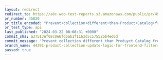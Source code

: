 ```yaml
---
layout: redirect
redirect_to: https://a8c-woo-test-reports.s3.amazonaws.com/public/pr/45820/api/index.html
pr_number: 45820
pr_title_encoded: "Prevent+collection+different+than+Product+Catalog+from+being+filtered"
pr_test_type: api
last_published: "2024-03-22 08:08:31 +0000"
commit_sha: a37513ef08c0e6fd5ab1f1163d5c575525b4ed6d
commit_message: "Prevent collection different than Produyct Catalog from being filtered"
branch_name: 44391-product-collection-update-logic-for-frontend-filters
passed: true
---
```

